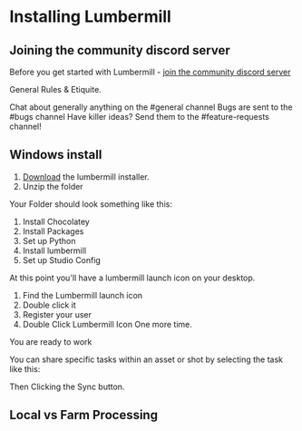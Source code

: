 # Installing Lumbermill

## Joining the community discord server

Before you get started with Lumbermill - [join the community discord server](https://discord.com/channels/719523150651719701/719523150651719704) 

General Rules & Etiquite.

Chat about generally anything on the #general channel
Bugs are sent to the #bugs channel
Have killer ideas?  Send them to the #feature-requests channel!

## Windows install

1) [Download]() the lumbermill installer. 
1) Unzip the folder

Your Folder should look something like this:

1) Install Chocolatey
1) Install Packages
1) Set up Python
1) Install lumbermill
1) Set up Studio Config

At this point you'll have a lumbermill launch icon on your desktop. 

1) Find the Lumbermill launch icon
2) Double click it
3) Register your user
4) Double Click Lumbermill Icon One more time.

You are ready to work




You can share specific tasks within an asset or shot by selecting the task like this:


Then Clicking the Sync button.

 


## Local vs Farm Processing